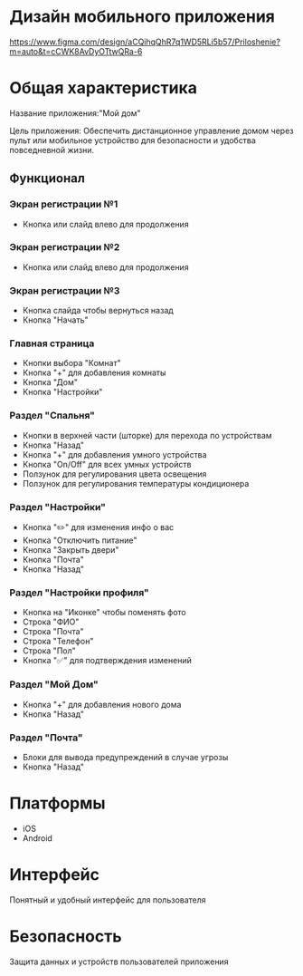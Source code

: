 #  Дизайн мобильного приложения
https://www.figma.com/design/aCQihqQhR7q1WD5RLi5b57/Priloshenie?m=auto&t=cCWK8AvDyOTtwQRa-6

#  Общая характеристика
Название приложения:"Мой дом"

Цель приложения: Обеспечить дистанционное управление домом через пульт или мобильное устройство для безопасности и удобства повседневной жизни.

##  Функционал
### Экран регистрации №1
* Кнопка или слайд влево для продолжения
### Экран регистрации №2
* Кнопка или слайд влево для продолжения
### Экран регистрации №3
* Кнопка слайда чтобы вернуться назад
* Кнопка "Начать"

### Главная страница
* Кнопки выбора "Комнат"
* Кнопка "+" для добавления комнаты
* Кнопка "Дом"
* Кнопка "Настройки"

### Раздел "Спальня"
* Кнопки в верхней части (шторке) для перехода по устройствам
* Кнопка "Назад"
* Кнопка "+" для добавления умного устройства
* Кнопка "On/Off" для всех умных устройств
* Ползунок для регулирования цвета освещения
* Ползунок для регулирования температуры кондиционера

### Раздел "Настройки"
* Кнопка "✏️" для изменения инфо о вас
* Кнопка "Отключить питание"
* Кнопка "Закрыть двери"
* Кнопка "Почта"
* Кнопка "Назад"

### Раздел "Настройки профиля"
* Кнопка на "Иконке" чтобы поменять фото
* Строка "ФИО"
* Строка "Почта"
* Строка "Телефон"
* Строка "Пол"
* Кнопка "✅" для подтверждения изменений

### Раздел "Мой Дом"
* Кнопка "+" для добавления нового дома
* Кнопка "Назад"

### Раздел "Почта"
* Блоки для вывода предупреждений в случае угрозы
* Кнопка "Назад"

# Платформы
- iOS
- Android

# Интерфейс
Понятный и удобный интерфейс для пользователя

# Безопасность
Защита данных и устройств пользователей приложения
